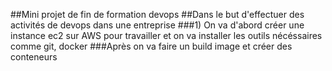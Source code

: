 ##Mini projet de fin de formation devops
##Dans le but d'effectuer des activités de devops dans une entreprise
###1) On va d'abord créer une instance ec2 sur AWS pour travailler et on va installer les outils nécéssaires comme git, docker
###Après on va faire un build image et créer des conteneurs
